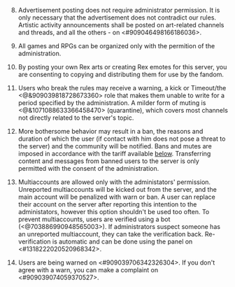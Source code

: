 8. Advertisement posting does not require administrator permission. It is only necessary that the advertisement does not contradict our rules. Artistic activity announcements shall be posted on art-related channels and threads, and all the others - on <#909046498166186036>.

9. All games and RPGs can be organized only with the permition of the administration.

10. By posting your own Rex arts or creating Rex emotes for this server, you are consenting to copying and distributing them for use by the fandom.

11. Users who break the rules may receive a warning, a kick or Timeout/the <@&909039818728673360> role that makes them unable to write for a period specified by the administration. A milder form of muting is <@&1071088633366458470> (quarantine), which covers most channels not directly related to the server's topic.

12. More bothersome behavior may result in a ban, the reasons and duration of which the user (if contact with him does not pose a threat to the server) and the community will be notified. Bans and mutes are imposed in accordance with the tariff available [below](<https://discord.com/channels/822931925618524240/1180897656663453840/1180906811881160716>). Transferring content and messages from banned users to the server is only permitted with the consent of the administration. 

13. Multiaccounts are allowed only with the administators' permission. Unreported multiaccounts will be kicked out from the server, and the main account will be penalized with warn or ban. A user can replace their account on the server after reporting this intention to the administators, however this option shouldn't be used too often. To prevent multiaccounts, users are verified using a bot (<@703886990948565003>). If administrators suspect someone has an unreported multiaccount, they can take the verification back. Re-verification is automatic and can be done using the panel on <#1318222020520968342>.

14. Users are being warned on <#909039706342326304>. If you don't agree with a warn, you can make a complaint on <#909039074059370527>.
